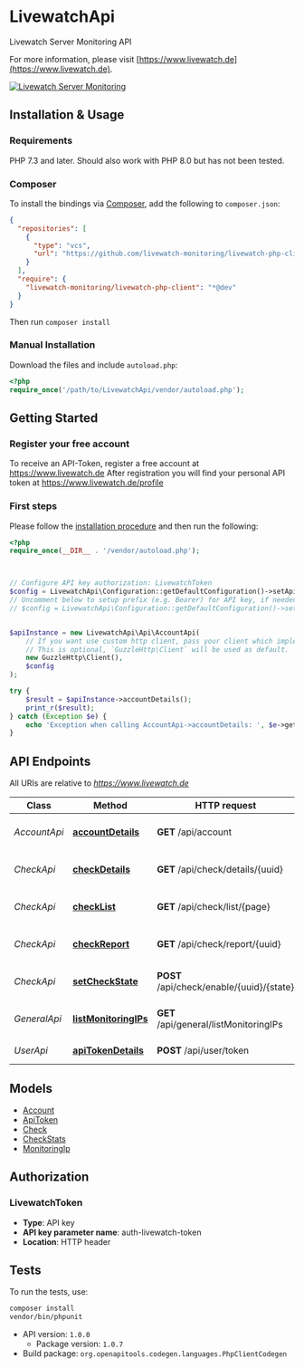 # LivewatchApi

Livewatch Server Monitoring API

For more information, please visit [https://www.livewatch.de](https://www.livewatch.de).

[![Livewatch Server Monitoring](https://www.livewatch.de/build/media/external/logo.png)](https://www.livewatch.de)

## Installation & Usage

### Requirements

PHP 7.3 and later.
Should also work with PHP 8.0 but has not been tested.

### Composer

To install the bindings via [Composer](https://getcomposer.org/), add the following to `composer.json`:

```json
{
  "repositories": [
    {
      "type": "vcs",
      "url": "https://github.com/livewatch-monitoring/livewatch-php-client.git"
    }
  ],
  "require": {
    "livewatch-monitoring/livewatch-php-client": "*@dev"
  }
}
```

Then run `composer install`

### Manual Installation

Download the files and include `autoload.php`:

```php
<?php
require_once('/path/to/LivewatchApi/vendor/autoload.php');
```

## Getting Started

### Register your free account

To receive an API-Token, register a free account at https://www.livewatch.de
After registration you will find your personal API token at https://www.livewatch.de/profile

### First steps

Please follow the [installation procedure](#installation--usage) and then run the following:

```php
<?php
require_once(__DIR__ . '/vendor/autoload.php');



// Configure API key authorization: LivewatchToken
$config = LivewatchApi\Configuration::getDefaultConfiguration()->setApiKey('auth-livewatch-token', 'YOUR_API_KEY');
// Uncomment below to setup prefix (e.g. Bearer) for API key, if needed
// $config = LivewatchApi\Configuration::getDefaultConfiguration()->setApiKeyPrefix('auth-livewatch-token', 'Bearer');


$apiInstance = new LivewatchApi\Api\AccountApi(
    // If you want use custom http client, pass your client which implements `GuzzleHttp\ClientInterface`.
    // This is optional, `GuzzleHttp\Client` will be used as default.
    new GuzzleHttp\Client(),
    $config
);

try {
    $result = $apiInstance->accountDetails();
    print_r($result);
} catch (Exception $e) {
    echo 'Exception when calling AccountApi->accountDetails: ', $e->getMessage(), PHP_EOL;
}

```

## API Endpoints

All URIs are relative to *https://www.livewatch.de*

Class | Method | HTTP request | Description
------------ | ------------- | ------------- | -------------
*AccountApi* | [**accountDetails**](docs/Api/AccountApi.md#accountdetails) | **GET** /api/account | Get Account details
*CheckApi* | [**checkDetails**](docs/Api/CheckApi.md#checkdetails) | **GET** /api/check/details/{uuid} | Get details of one check
*CheckApi* | [**checkList**](docs/Api/CheckApi.md#checklist) | **GET** /api/check/list/{page} | List all your checks configured
*CheckApi* | [**checkReport**](docs/Api/CheckApi.md#checkreport) | **GET** /api/check/report/{uuid} | Get report of one check
*CheckApi* | [**setCheckState**](docs/Api/CheckApi.md#setcheckstate) | **POST** /api/check/enable/{uuid}/{state} | Enable or disable a check
*GeneralApi* | [**listMonitoringIPs**](docs/Api/GeneralApi.md#listmonitoringips) | **GET** /api/general/listMonitoringIPs | List all our IPs with details
*UserApi* | [**apiTokenDetails**](docs/Api/UserApi.md#apitokendetails) | **POST** /api/user/token | Get your API-Token

## Models

- [Account](docs/Model/Account.md)
- [ApiToken](docs/Model/ApiToken.md)
- [Check](docs/Model/Check.md)
- [CheckStats](docs/Model/CheckStats.md)
- [MonitoringIp](docs/Model/MonitoringIp.md)

## Authorization

### LivewatchToken

- **Type**: API key
- **API key parameter name**: auth-livewatch-token
- **Location**: HTTP header


## Tests

To run the tests, use:

```bash
composer install
vendor/bin/phpunit
```

- API version: `1.0.0`
    - Package version: `1.0.7`
- Build package: `org.openapitools.codegen.languages.PhpClientCodegen`
